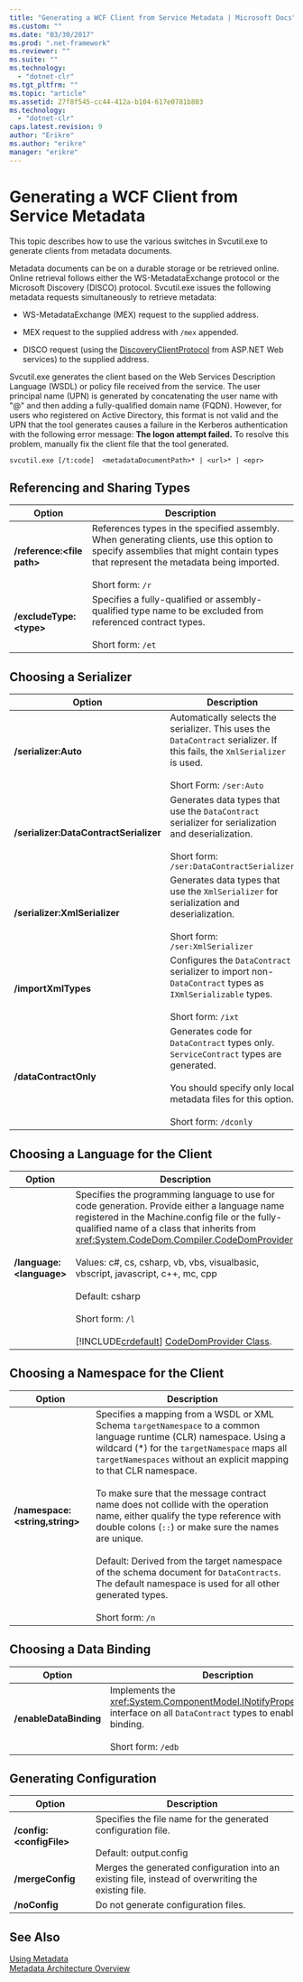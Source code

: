 ```yaml
---
title: "Generating a WCF Client from Service Metadata | Microsoft Docs"
ms.custom: ""
ms.date: "03/30/2017"
ms.prod: ".net-framework"
ms.reviewer: ""
ms.suite: ""
ms.technology: 
  - "dotnet-clr"
ms.tgt_pltfrm: ""
ms.topic: "article"
ms.assetid: 27f8f545-cc44-412a-b104-617e0781b803
ms.technology: 
  - "dotnet-clr"
caps.latest.revision: 9
author: "Erikre"
ms.author: "erikre"
manager: "erikre"
---
```

# Generating a WCF Client from Service Metadata
This topic describes how to use the various switches in Svcutil.exe to generate clients from metadata documents.  
  
 Metadata documents can be on a durable storage or be retrieved online. Online retrieval follows either the WS-MetadataExchange protocol or the Microsoft Discovery (DISCO) protocol. Svcutil.exe issues the following metadata requests simultaneously to retrieve metadata:  
  
-   WS-MetadataExchange (MEX) request to the supplied address.  
  
-   MEX request to the supplied address with `/mex` appended.  
  
-   DISCO request (using the [DiscoveryClientProtocol](http://go.microsoft.com/fwlink/?LinkId=94777) from ASP.NET Web services) to the supplied address.  
  
 Svcutil.exe generates the client based on the Web Services Description Language (WSDL) or policy file received from the service. The user principal name (UPN) is generated by concatenating the user name with "@" and then adding a fully-qualified domain name (FQDN). However, for users who registered on Active Directory, this format is not valid and the UPN that the tool generates causes a failure in the Kerberos authentication with the following error message: **The logon attempt failed.** To resolve this problem, manually fix the client file that the tool generated.  
  
```  
svcutil.exe [/t:code]  <metadataDocumentPath>* | <url>* | <epr>  
```  
  
## Referencing and Sharing Types  
  
|Option|Description|  
|------------|-----------------|  
|**/reference:\<file path>**|References types in the specified assembly. When generating clients, use this option to specify assemblies that might contain types that represent the metadata being imported.<br /><br /> Short form: `/r`|  
|**/excludeType:\<type>**|Specifies a fully-qualified or assembly-qualified type name to be excluded from referenced contract types.<br /><br /> Short form: `/et`|  
  
## Choosing a Serializer  
  
|Option|Description|  
|------------|-----------------|  
|**/serializer:Auto**|Automatically selects the serializer. This uses the `DataContract` serializer. If this fails, the `XmlSerializer` is used.<br /><br /> Short Form: `/ser:Auto`|  
|**/serializer:DataContractSerializer**|Generates data types that use the `DataContract` serializer for serialization and deserialization.<br /><br /> Short form: `/ser:DataContractSerializer`|  
|**/serializer:XmlSerializer**|Generates data types that use the `XmlSerializer` for serialization and deserialization.<br /><br /> Short form: `/ser:XmlSerializer`|  
|**/importXmlTypes**|Configures the `DataContract` serializer to import non-`DataContract` types as `IXmlSerializable` types.<br /><br /> Short form: `/ixt`|  
|**/dataContractOnly**|Generates code for `DataContract` types only. `ServiceContract` types are generated.<br /><br /> You should specify only local metadata files for this option.<br /><br /> Short form: `/dconly`|  
  
## Choosing a Language for the Client  
  
|Option|Description|  
|------------|-----------------|  
|**/language:\<language>**|Specifies the programming language to use for code generation. Provide either a language name registered in the Machine.config file or the fully-qualified name of a class that inherits from <xref:System.CodeDom.Compiler.CodeDomProvider>.<br /><br /> Values: c#, cs, csharp, vb, vbs, visualbasic, vbscript, javascript, c++, mc, cpp<br /><br /> Default: csharp<br /><br /> Short form: `/l`<br /><br /> [!INCLUDE[crdefault](../../../../includes/crdefault-md.md)] [CodeDomProvider Class](http://go.microsoft.com/fwlink/?LinkId=94778).|  
  
## Choosing a Namespace for the Client  
  
|Option|Description|  
|------------|-----------------|  
|**/namespace:\<string,string>**|Specifies a mapping from a WSDL or XML Schema `targetNamespace` to a common language runtime (CLR) namespace. Using a wildcard (*) for the `targetNamespace` maps all `targetNamespaces` without an explicit mapping to that CLR namespace.<br /><br /> To make sure that the message contract name does not collide with the operation name, either qualify the type reference with double colons (`::`) or make sure the names are unique.<br /><br /> Default: Derived from the target namespace of the schema document for `DataContracts`. The default namespace is used for all other generated types.<br /><br /> Short form: `/n`|  
  
## Choosing a Data Binding  
  
|Option|Description|  
|------------|-----------------|  
|**/enableDataBinding**|Implements the <xref:System.ComponentModel.INotifyPropertyChanged> interface on all `DataContract` types to enable data binding.<br /><br /> Short form: `/edb`|  
  
## Generating Configuration  
  
|Option|Description|  
|------------|-----------------|  
|**/config:\<configFile>**|Specifies the file name for the generated configuration file.<br /><br /> Default: output.config|  
|**/mergeConfig**|Merges the generated configuration into an existing file, instead of overwriting the existing file.|  
|**/noConfig**|Do not generate configuration files.|  
  
## See Also  
 [Using Metadata](../../../../docs/framework/wcf/feature-details/using-metadata.md)   
 [Metadata Architecture Overview](../../../../docs/framework/wcf/feature-details/metadata-architecture-overview.md)